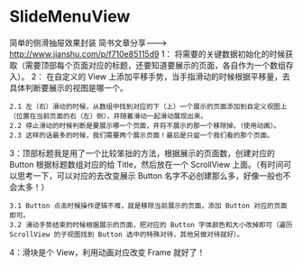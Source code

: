 # SlideMenuView
简单的侧滑抽屉效果封装
简书文章分享---> http://www.jianshu.com/p/f710e85115d9
1： 将需要的关键数据初始化的时候获取（需要顶部每个页面对应的标题，还要知道要展示的页面，各自作为一个数组存入）。
2： 在自定义的 View 上添加平移手势，当手指滑动的时候根据平移量，去具体判断要展示的视图是哪一个。

    2.1 左（右）滑动的时候，从数组中找到对应的下（上）一个展示的页面添加到自定义视图上（位置在当前页面的右（左）侧），并随着滑动一起滑动展现出来。
    2.2 停止滑动的时候判断是要展示哪一个页面，并将不展示的那一个移除掉。（使用动画）。
    2.3 这样的话最多的时候，我们需要两个展示页面！最后是只留一个我们看的那个页面。

3：顶部标题我是用了一个比较笨拙的方法，根据展示的页面数，创建对应的 Button 根据标题数组对应的给 Title，然后放在一个 ScrollView 上面。（有时间可以思考一下，可以对应的去改变展示 Button 名字不必创建那么多，好像一般也不会太多！）

    3.1 Button 点击时候操作逻辑不难，就是移除当前展示的页面，添加 Button 对应的页面即可。
    3.2 滑动手势结束的时候根据展示的页面，把对应的 Button 字体颜色和大小改掉即可（遍历 ScrollView 的子视图找到 Button 选中的特殊对待，其他另做对待就好）。

4：滑块是个 View，利用动画对应改变 Frame 就好了！
